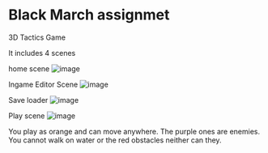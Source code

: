 # Black March assignmet 
 3D Tactics Game


It includes 4 scenes 

home scene
![image](https://github.com/user-attachments/assets/2408610d-4e14-4ef0-a87a-00d4c8a382bf)

Ingame Editor Scene
![image](https://github.com/user-attachments/assets/d034528d-5c77-47e1-b7fa-bc64ed15151d)

Save loader
![image](https://github.com/user-attachments/assets/4ef8f081-b445-4cd5-bace-05f3850f74dd)

Play scene
![image](https://github.com/user-attachments/assets/3b8461a6-4245-434a-8927-135ddc99e71d)

You play as orange and can move anywhere.
The purple ones are enemies.
You cannot walk on water or the red obstacles neither can they.



